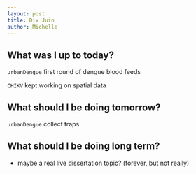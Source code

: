 ```yaml
---
layout: post
title: Dix Juin
author: Michelle
---
```


## What was I up to today?

`urbanDengue` first round of dengue blood feeds

`CHIKV` kept working on spatial data

## What should I be doing tomorrow?

`urbanDengue` collect traps

## What should I be doing long term?

* maybe a real live dissertation topic? (forever, but not really)

<i class="fa fa-code" style="color:green"> </i>




